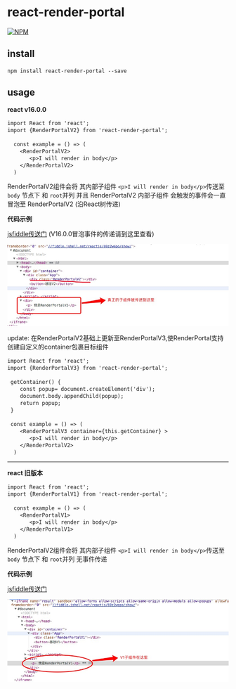 # react-render-portal

[![NPM](https://img.shields.io/badge/npm-v1.0.0-orange.svg)](https://www.npmjs.com/package/react-render-portal)

## install
```
npm install react-render-portal --save
```

## usage

**react v16.0.0** 

``` 
import React from 'react';
import {RenderPortalV2} from 'react-render-portal';

  const example = () => (
    <RenderPortalV2>
       <p>I will render in body</p>
    </RenderPortalV2>
  )

 ```
 RenderPortalV2组件会将 其内部子组件 `<p>I will render in body</p>`传送至 `body` 节点下 和 `root`并列
 并且 RenderPortalV2 内部子组件 会触发的事件会一直冒泡至 RenderPortalV2 (沿React树传递)

**代码示例**

[jsfiddle传送门](http://jsfiddle.net/panxiaoxian/n3p94of4/) (V16.0.0冒泡事件的传递请到这里查看)

![RenderPortalV2](https://github.com/ElonXun/react-render-portal/blob/master/lib/image/1E60C333-1834-4E9C-8F0C-8C9F5A34459D.png)
 
update:
在RenderPortalV2基础上更新至RenderPortalV3,使RenderPortal支持创建自定义的container包裹目标组件

```
import React from 'react';
import {RenderPortalV3} from 'react-render-portal';

 getContainer() {
    const popup= document.createElement('div');
    document.body.appendChild(popup);
    return popup;
 }
 
 const example = () => (
    <RenderPortalV3 container={this.getContainer} >
       <p>I will render in body</p>
    </RenderPortalV2>
  )
```
---
 
 **react 旧版本**

``` 
import React from 'react';
import {RenderPortalV1} from 'react-render-portal';

  const example = () => (
    <RenderPortalV1>
       <p>I will render in body</p>
    </RenderPortalV1>
  )

 ```
 RenderPortalV2组件会将 其内部子组件 `<p>I will render in body</p>`传送至 `body` 节点下 和 `root`并列
 无事件传递
 
 **代码示例**

[jsfiddle传送门](http://jsfiddle.net/panxiaoxian/6gvof9Ly/) 

![RenderPortalV1](https://github.com/ElonXun/react-render-portal/blob/master/lib/image/v1.png)
 
 

